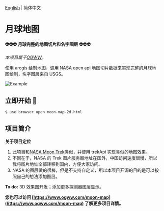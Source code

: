 [English](./README.md) | 简体中文

# 月球地图

#### 👽👽👽 月球完整的地图切片和名字图层 👽👽👽

_本项目属于[OGWW](https://github.com/elliottssu/ogww)。_

使用 arcgis 绘制地图，调用 NASA open api 地图切片数据来实现完整的月球地图绘制，名字图层来自 USGS。

![Example](./example/view.png)

## 立即开始 🚀

```bash
$ use browser open moon-map-2d.html
```

## 项目简介

**关于项目定位**

1. 此项目和[NASA Moon Trek](https://trek.nasa.gov/)类似，并使用 trekApi 实现类似的地图效果。
2. 不同在于，NASA 的 Trek 图片服务器地址在国外，中国访问速度很慢，所以我将图片地址全部转移到国内，方便大家访问。
3. NASA 的图层做的很棒，但是不支持自定义，所以本项目开源的目的是可以按照自己的想法添加图层。

**To do:**
3D 效果图开发；添加更多探测器图层显示。

**您也可以访问 [https://www.ogww.com/moon-map](https://www.ogww.com/moon-map) 了解更多项目详情。**
